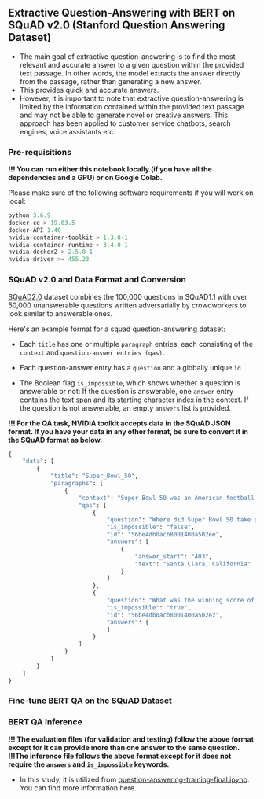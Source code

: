 ## Extractive Question-Answering with BERT on SQuAD v2.0 (Stanford Question Answering Dataset)

- The main goal of extractive question-answering is to find the most relevant and accurate answer to a given question within the provided text passage. 
In other words, the model extracts the answer directly from the passage, rather than generating a new answer. 
- This provides quick and accurate answers.
- However, it is important to note that extractive question-answering is limited by the information contained within the provided text passage 
and may not be able to generate novel or creative answers.
This approach has been applied to customer service chatbots, search engines, voice assistants etc.

### Pre-requisitions
**!!! You can run either this notebook locally (if you have all the dependencies and a GPU) or on Google Colab.**

Please make sure of the following software requirements if you will work on local:
```python
python 3.6.9
docker-ce > 19.03.5
docker-API 1.40
nvidia-container-toolkit > 1.3.0-1
nvidia-container-runtime > 3.4.0-1
nvidia-docker2 > 2.5.0-1
nvidia-driver >= 455.23
```
### SQuAD v2.0 and Data Format and Conversion

 [SQuAD2.0](https://rajpurkar.github.io/SQuAD-explorer/) dataset combines the 100,000 questions in SQuAD1.1 with over 50,000 unanswerable questions written adversarially 
 by crowdworkers to look similar to answerable ones.
 
 Here's an example format for a squad question-answering dataset:
 
- Each `title` has one or multiple `paragraph` entries, each consisting of the `context` and `question-answer entries (qas)`.

- Each question-answer entry has a `question` and a globally unique `id`
 
- The Boolean flag `is_impossible`, which shows whether a question is answerable or not: If the question is answerable, one `answer` entry contains the text span and its starting character index in the context. If the question is not answerable, an empty `answers` list is provided.

**!!! For the QA task, NVIDIA toolkit accepts data in the SQuAD JSON format. 
If you have your data in any other format, be sure to convert it in the SQuAD format as below.**

```python
{
    "data": [
        {
            "title": "Super_Bowl_50",
            "paragraphs": [
                {
                    "context": "Super Bowl 50 was an American football game to determine the champion of the National Football League (NFL) for the 2015 season. The American Football Conference (AFC) champion Denver Broncos defeated the National Football Conference (NFC) champion Carolina Panthers 24\u201310 to earn their third Super Bowl title. The game was played on February 7, 2016, at Levi's Stadium in the San Francisco Bay Area at Santa Clara, California. As this was the 50th Super Bowl, the league emphasized the \"golden anniversary\" with various gold-themed initiatives, as well as temporarily suspending the tradition of naming each Super Bowl game with Roman numerals (under which the game would have been known as \"Super Bowl L\"), so that the logo could prominently feature the Arabic numerals 50.",
                    "qas": [
                        {
                            "question": "Where did Super Bowl 50 take place?",
                            "is_impossible": "false",
                            "id": "56be4db0acb8001400a502ee",
                            "answers": [
                                {
                                    "answer_start": "403",
                                    "text": "Santa Clara, California"
                                }
                            ]
                        },
                        {
                            "question": "What was the winning score of the Super Bowl 50?",
                            "is_impossible": "true",
                            "id": "56be4db0acb8001400a502ez",
                            "answers": [
                            ]
                        }
                    ]
                }
            ]
        }
    ]
}
```

### Fine-tune BERT QA on the SQuAD Dataset

### BERT QA Inference 

**!!! The evaluation files (for validation and testing) follow the above format except for it can provide more than one answer to the same question.** 
**!!!The inference file follows the above format except for it does not require the `answers` and `is_impossible` keywords.**




- In this study, it is utilized from [question-answering-training-final.ipynb](https://catalog.ngc.nvidia.com/orgs/nvidia/resources/tao_question/version/1/files/question-answering-training-final.ipynb#training). You can find more information here.

